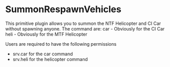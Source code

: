 # SummonRespawnVehicles
This primitive plugin allows you to summon the NTF Helicopter and CI Car without spawning anyone.
The command are:
car - Obviously for the CI Car
heli - Obviously for the MTF Helicopter


Users are required to have the following permissions
- srv.car for the car command
- srv.heli for the helicopter command
